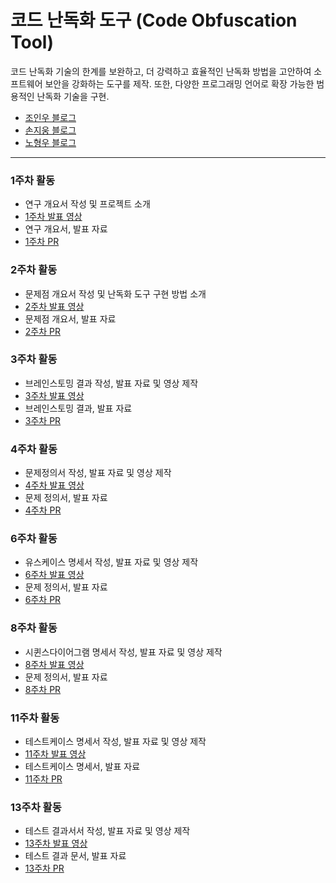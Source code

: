 # 코드 난독화 도구 (Code Obfuscation Tool)

코드 난독화 기술의 한계를 보완하고, 더 강력하고 효율적인 난독화 방법을 고안하여 소프트웨어 보안을 강화하는 도구를 제작. 또한, 다양한 프로그래밍 언어로 확장 가능한 범용적인 난독화 기술을 구현.

- [조인우 블로그](https://joinwoo-blog.tistory.com)
- [손지웅 블로그](https://velog.io/@sonjiwoong/posts)
- [노형우 블로그](https://dmddodmddo.tistory.com/)

---

### 1주차 활동

- 연구 개요서 작성 및 프로젝트 소개
- [1주차 발표 영상](https://youtu.be/dIfNQikINm8)
- 연구 개요서, 발표 자료
- [1주차 PR](https://github.com/Joinwoo/Code-obfuscation-tool/pull/5)

### 2주차 활동

- 문제점 개요서 작성 및 난독화 도구 구현 방법 소개
- [2주차 발표 영상](https://youtu.be/md-ZnEEVKQ0)
- 문제점 개요서, 발표 자료
- [2주차 PR](https://github.com/Joinwoo/Code-obfuscation-tool/pull/7)

### 3주차 활동

- 브레인스토밍 결과 작성, 발표 자료 및 영상 제작
- [3주차 발표 영상](https://youtu.be/gvQeuZgcX5U)
- 브레인스토밍 결과, 발표 자료
- [3주차 PR](https://github.com/Joinwoo/Code-obfuscation-tool/pull/10)

### 4주차 활동

- 문제정의서 작성, 발표 자료 및 영상 제작
- [4주차 발표 영상](https://youtu.be/YJ5HAJhU5K8)
- 문제 정의서, 발표 자료
- [4주차 PR](https://github.com/Joinwoo/Code-obfuscation-tool/pull/13)

### 6주차 활동

- 유스케이스 명세서 작성, 발표 자료 및 영상 제작
- [6주차 발표 영상](https://youtu.be/dQaVNQZYGDw)
- 문제 정의서, 발표 자료
- [6주차 PR](https://github.com/Joinwoo/Code-obfuscation-tool/pull/14)

### 8주차 활동

- 시퀸스다이어그램 명세서 작성, 발표 자료 및 영상 제작
- [8주차 발표 영상](https://youtu.be/Jh1WUOp1jB0)
- 문제 정의서, 발표 자료
- [8주차 PR](https://github.com/Joinwoo/Code-obfuscation-tool/pull/15)

### 11주차 활동

- 테스트케이스 명세서 작성, 발표 자료 및 영상 제작
- [11주차 발표 영상](https://youtu.be/6FkMyCl29J0)
- 테스트케이스 명세서, 발표 자료
- [11주차 PR](https://github.com/Joinwoo/Code-obfuscation-tool/pull/16)

### 13주차 활동

- 테스트 결과서서 작성, 발표 자료 및 영상 제작
- [13주차 발표 영상](https://youtu.be/n4XqzWbkCu4)
- 테스트 결과 문서, 발표 자료
- [13주차 PR]()
